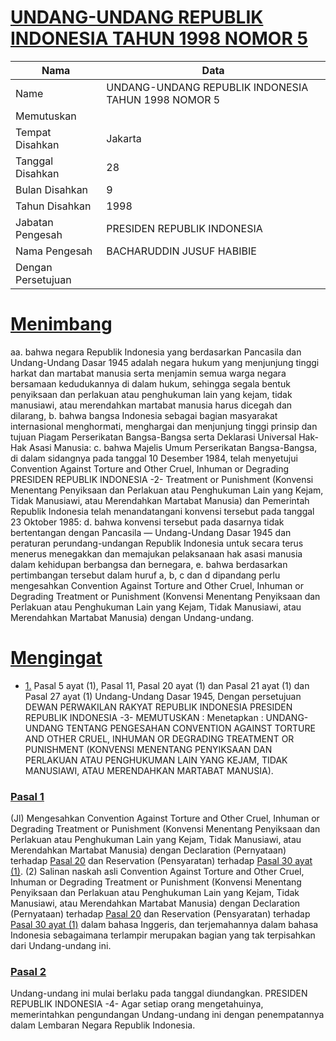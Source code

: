 # [UNDANG-UNDANG REPUBLIK INDONESIA TAHUN 1998 NOMOR 5](http://example.org/legal/document/uu/1998/5)

| Nama | Data |
| ------ | ----- |
|Name|UNDANG-UNDANG REPUBLIK INDONESIA TAHUN 1998 NOMOR 5|
|Memutuskan||
|Tempat Disahkan|Jakarta|
|Tanggal Disahkan|28|
|Bulan Disahkan|9|
|Tahun Disahkan|1998|
|Jabatan Pengesah|PRESIDEN REPUBLIK INDONESIA|
|Nama Pengesah|BACHARUDDIN JUSUF HABIBIE|
|Dengan Persetujuan||
# [Menimbang](http://example.org/legal/document/uu/1998/5/menimbang)
aa. bahwa negara Republik Indonesia yang berdasarkan Pancasila dan Undang-Undang Dasar 1945 adalah negara hukum yang menjunjung tinggi harkat dan martabat manusia serta menjamin semua warga negara bersamaan kedudukannya di dalam hukum, sehingga segala bentuk penyiksaan dan perlakuan atau penghukuman lain yang kejam, tidak manusiawi, atau merendahkan martabat manusia harus dicegah dan dilarang, b. bahwa bangsa Indonesia sebagai bagian masyarakat internasional menghormati, menghargai dan menjunjung tinggi prinsip dan tujuan Piagam Perserikatan Bangsa-Bangsa serta Deklarasi Universal Hak-Hak Asasi Manusia: c. bahwa Majelis Umum Perserikatan Bangsa-Bangsa, di dalam sidangnya pada tanggal 10 Desember 1984, telah menyetujui Convention Against Torture and Other Cruel, Inhuman or Degrading PRESIDEN REPUBLIK INDONESIA -2- Treatment or Punishment (Konvensi Menentang Penyiksaan dan Perlakuan atau Penghukuman Lain yang Kejam, Tidak Manusiawi, atau Merendahkan Martabat Manusia) dan Pemerintah Republik Indonesia telah menandatangani konvensi tersebut pada tanggal 23 Oktober 1985: d. bahwa konvensi tersebut pada dasarnya tidak bertentangan dengan Pancasila — Undang-Undang Dasar 1945 dan peraturan perundang-undangan Republik Indonesia untuk secara terus menerus menegakkan dan memajukan pelaksanaan hak asasi manusia dalam kehidupan berbangsa dan bernegara, e. bahwa berdasarkan pertimbangan tersebut dalam huruf a, b, c dan d dipandang perlu mengesahkan Convention Against Torture and Other Cruel, Inhuman or Degrading Treatment or Punishment (Konvensi Menentang Penyiksaan dan Perlakuan atau Penghukuman Lain yang Kejam, Tidak Manusiawi, atau Merendahkan Martabat Manusia) dengan Undang-undang.
# [Mengingat](http://example.org/legal/document/uu/1998/5/mengingat)

* [1.](http://example.org/legal/document/uu/1998/5/mengingat/point/0001) Pasal 5 ayat (1), Pasal 11, Pasal 20 ayat (1) dan Pasal 21 ayat (1) dan Pasal 27 ayat (1) Undang-Undang Dasar 1945, Dengan persetujuan DEWAN PERWAKILAN RAKYAT REPUBLIK INDONESIA PRESIDEN REPUBLIK INDONESIA -3- MEMUTUSKAN : Menetapkan : UNDANG-UNDANG TENTANG PENGESAHAN CONVENTION AGAINST TORTURE AND OTHER CRUEL, INHUMAN OR DEGRADING TREATMENT OR PUNISHMENT (KONVENSI MENENTANG PENYIKSAAN DAN PERLAKUAN ATAU PENGHUKUMAN LAIN YANG KEJAM, TIDAK MANUSIAWI, ATAU MERENDAHKAN MARTABAT MANUSIA).

### [Pasal 1](http://example.org/legal/document/uu/1998/5/pasal/0001)
(Jl) Mengesahkan Convention Against Torture and Other Cruel, Inhuman or Degrading Treatment or Punishment (Konvensi Menentang Penyiksaan dan Perlakuan atau Penghukuman Lain yang Kejam, Tidak Manusiawi, atau Merendahkan Martabat Manusia) dengan Declaration (Pernyataan) terhadap [Pasal 20](http://example.org/legal/document/uu/1998/5/pasal/0020) dan Reservation (Pensyaratan) terhadap [Pasal 30 ayat (1)](http://example.org/legal/document/uu/1998/5/pasal/0001/version/19980928/ayat/0001). (2) Salinan naskah asli Convention Against Torture and Other Cruel, Inhuman or Degrading Treatment or Punishment (Konvensi Menentang Penyiksaan dan Perlakuan atau Penghukuman Lain yang Kejam, Tidak Manusiawi, atau Merendahkan Martabat Manusia) dengan Declaration (Pernyataan) terhadap [Pasal 20](http://example.org/legal/document/uu/1998/5/pasal/0020) dan Reservation (Pensyaratan) terhadap [Pasal 30 ayat (1)](http://example.org/legal/document/uu/1998/5/pasal/0001/version/19980928/ayat/0001) dalam bahasa Inggeris, dan terjemahannya dalam bahasa Indonesia sebagaimana terlampir merupakan bagian yang tak terpisahkan dari Undang-undang ini.


### [Pasal 2](http://example.org/legal/document/uu/1998/5/pasal/0002)
Undang-undang ini mulai berlaku pada tanggal diundangkan. PRESIDEN REPUBLIK INDONESIA -4- Agar setiap orang mengetahuinya, memerintahkan pengundangan Undang-undang ini dengan penempatannya dalam Lembaran Negara Republik Indonesia.
